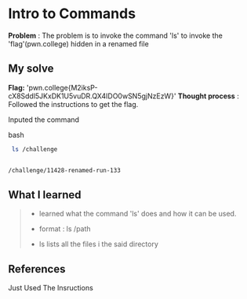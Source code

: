 


# Intro to Commands 

**Problem** : The problem is to invoke  the command 'ls' to invoke the  'flag'(pwn.college) hidden in a renamed file  

## My solve

**Flag:** 'pwn.college{M2iksP-cX8Sddl5JKxDK1U5vuDR.QX4IDO0wSN5gjNzEzW}'
**Thought process** :   Followed the instructions  to get the flag.

Inputed the command


bash
```bash
 ls /challenge


/challenge/11428-renamed-run-133

```


## What I learned
>* learned what the command 'ls' does and how it can be used.
> 
>
>* format : ls /path
> 
> 
>* ls lists all the files i the said directory

## References
Just Used The Insructions
